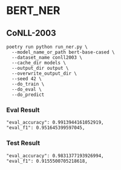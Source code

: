 # BERT_NER

## CoNLL-2003

```
poetry run python run_ner.py \
  --model_name_or_path bert-base-cased \
  --dataset_name conll2003 \
  --cache_dir models \
  --output_dir output \
  --overwrite_output_dir \
  --seed 42 \
  --do_train \
  --do_eval \
  --do_predict
```

### Eval Result

```
"eval_accuracy": 0.9913944161052919,
"eval_f1": 0.951645399597045,
```

### Test Result

```
"eval_accuracy": 0.9831377193926994,
"eval_f1": 0.9155500705218618,
```